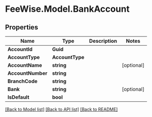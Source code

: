 # FeeWise.Model.BankAccount

## Properties

Name | Type | Description | Notes
------------ | ------------- | ------------- | -------------
**AccountId** | **Guid** |  | 
**AccountType** | **AccountType** |  | 
**AccountName** | **string** |  | [optional] 
**AccountNumber** | **string** |  | 
**BranchCode** | **string** |  | 
**Bank** | **string** |  | [optional] 
**IsDefault** | **bool** |  | 

[[Back to Model list]](../README.md#documentation-for-models) [[Back to API list]](../README.md#documentation-for-api-endpoints) [[Back to README]](../README.md)

